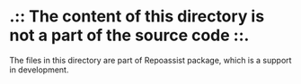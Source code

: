 # .:: The content of this directory is not a part of the source code ::.

The files in this directory are part of  Repoassist package, which is a support in development.

